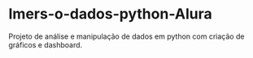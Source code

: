 # Imers-o-dados-python-Alura
Projeto de análise e manipulação de dados em python com criação de gráficos e dashboard.
